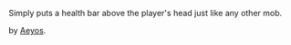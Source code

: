 Simply puts a health bar above the player's head just like any other mob.

by [Aeyos](https://github.com/Aeyos).